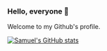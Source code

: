 ### Hello, everyone 👋

Welcome to my Github's profile.

[![Samuel's GitHub stats](https://github-readme-stats.vercel.app/api?username=samuelsih)](https://github.com/samuelsih/github-readme-stats)


